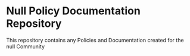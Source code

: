 # Null Policy Documentation Repository

This repository contains any Policies and Documentation created for the null Community


